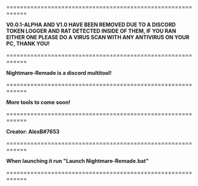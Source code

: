 ============================================================

**V0.0.1-ALPHA AND V1.0 HAVE BEEN REMOVED DUE TO A DISCORD
TOKEN LOGGER AND RAT DETECTED INSIDE OF THEM, IF YOU RAN
EITHER ONE PLEASE DO A VIRUS SCAN WITH ANY ANTIVIRUS ON
YOUR PC, THANK YOU!**

============================================================

**Nightmare-Remade is a discord multitool!**

============================================================

**More tools to come soon!**

============================================================

**Creator: AlexB#7653**

============================================================

**When launching it run "Launch Nightmare-Remade.bat"**

============================================================

